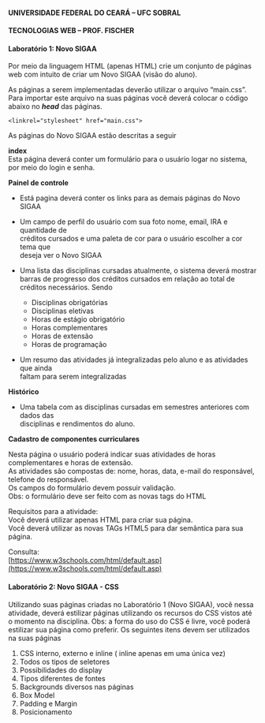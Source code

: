 #### UNIVERSIDADE FEDERAL DO CEARÁ – UFC SOBRAL  
  
#### TECNOLOGIAS WEB – PROF. FISCHER  
  
#### Laboratório 1: Novo SIGAA  
  
Por meio da linguagem HTML (apenas HTML) crie um conjunto de páginas web com intuito de criar um Novo SIGAA (visão do aluno).  
  
As páginas a serem implementadas deverão utilizar o arquivo “main.css”. Para importar este arquivo na suas páginas você deverá colocar o código abaixo no **_head_** das páginas.  

```
<linkrel="stylesheet" href="main.css">  
```
  
As páginas do Novo SIGAA estão descritas a seguir  
  
**index**  
Esta página deverá conter um formulário para o usuário logar no sistema, por meio do login e senha.  
  
**Painel de controle**  
- Está pagina deverá conter os links para as demais páginas do Novo SIGAA  
- Um campo de perfil do usuário com sua foto nome, email, IRA e quantidade de  
créditos cursados e uma paleta de cor para o usuário escolher a cor tema que  
deseja ver o Novo SIGAA
- Uma lista das disciplinas cursadas atualmente, o sistema deverá mostrar barras de  progresso dos créditos cursados em relação ao total de créditos necessários. Sendo  
	- Disciplinas obrigatórias  
	- Disciplinas eletivas  
	- Horas de estágio obrigatório  
	- Horas complementares  
	- Horas de extensão  
	- Horas de programação  
  
- Um resumo das atividades já integralizadas pelo aluno e as atividades que ainda  
faltam para serem integralizadas  
  
**Histórico**  
- Uma tabela com as disciplinas cursadas em semestres anteriores com dados das  
disciplinas e rendimentos do aluno.  
  
  
**Cadastro de componentes curriculares**  
  
Nesta página o usuário poderá indicar suas atividades de horas complementares e horas de extensão.  
As atividades são compostas de: nome, horas, data, e-mail do responsável, telefone do responsável.  
Os campos do formulário devem possuir validação.  
Obs: o formulário deve ser feito com as novas tags do HTML  
  
Requisitos para a atividade:  
Você deverá utilizar apenas HTML para criar sua página.  
Você deverá utilizar as novas TAGs HTML5 para dar semântica para sua página.  
  
Consulta:  
[https://www.w3schools.com/html/default.asp](https://www.w3schools.com/html/default.asp)

#### Laboratório 2: Novo SIGAA - CSS

Utilizando suas páginas criadas no Laboratório 1 (Novo SIGAA), você nessa atividade,
deverá estilizar páginas utilizando os recursos do CSS vistos até o momento na disciplina.
Obs: a forma do uso do CSS é livre, você poderá estilizar sua página como preferir.
Os seguintes itens devem ser utilizados na suas páginas
1. CSS interno, externo e inline ( inline apenas em uma única vez)
2. Todos os tipos de seletores
3. Possibilidades do display
4. Tipos diferentes de fontes
5. Backgrounds diversos nas páginas
6. Box Model
7. Padding e Margin
8. Posicionamento